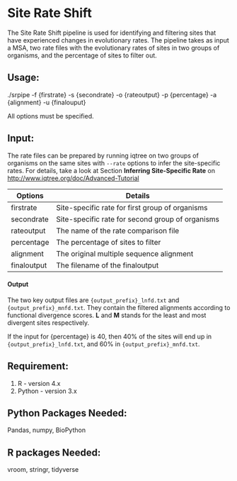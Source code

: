 # Site Rate Shift 

The Site Rate Shift pipeline is used for identifying and filtering sites that have experienced changes in evolutionary rates.
The pipeline takes as input a MSA, two rate files with the evolutionary rates of sites in two groups of organisms, and the percentage of sites to filter out. 

## Usage:

./srpipe -f {firstrate} -s {secondrate} -o {rateoutput} -p {percentage} -a {alignment} -u {finalouput}

All options must be specified.

## Input:
The rate files can be prepared by running iqtree on two groups of organisms on the same sites with `--rate` options to infer the site-specific rates. For details, take a look at Section **Inferring Site-Specific Rate** on http://www.iqtree.org/doc/Advanced-Tutorial 

Options | Details 
--------|--------
 firstrate  | Site-specific rate for first group of organisms
 secondrate | Site-specific rate for second group of organisms
 rateoutput | The name of the rate comparison file
 percentage | The percentage of sites to filter
 alignment | The original multiple sequence alignment
 finaloutput | The filename of the finaloutput

#### Output
The two key output files are `{output_prefix}_lnfd.txt` and `{output_prefix}_mnfd.txt`. They contain the filtered alignments according to functional divergence scores. **L** and **M** stands for the least and most divergent sites respectively. 

If the input for {percentage} is 40, then 40% of the sites will end up in `{output_prefix}_lnfd.txt`, and 60% in `{output_prefix}_mnfd.txt`. 

## Requirement:
1. R - version 4.x
2. Python - version 3.x

## Python Packages Needed:
Pandas, numpy, BioPython

## R packages Needed:
vroom, stringr, tidyverse
